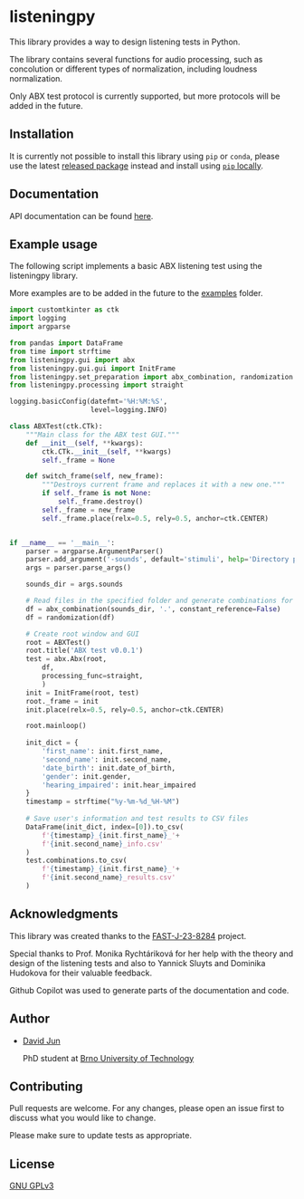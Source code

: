 # listeningpy

This library provides a way to design listening tests in Python.

The library contains several functions for audio processing, such as concolution or different types of normalization, including loudness normalization.

Only ABX test protocol is currently supported, but more protocols will be added in the future.

## Installation

It is currently not possible to install this library using `pip` or `conda`, please use the latest [released package](https://github.com/vyhyb/listeningpy/releases) instead and install using [`pip` locally](https://packaging.python.org/en/latest/tutorials/installing-packages/).

## Documentation

API documentation can be found [here](https://vyhyb.github.io/listeningpy/).

## Example usage

The following script implements a basic ABX listening test using the listeningpy library.

More examples are to be added in the future to the [examples](https://github.com/vyhyb/listeningpy/examples) folder.

```python
import customtkinter as ctk
import logging
import argparse

from pandas import DataFrame
from time import strftime
from listeningpy.gui import abx
from listeningpy.gui.gui import InitFrame
from listeningpy.set_preparation import abx_combination, randomization
from listeningpy.processing import straight

logging.basicConfig(datefmt='%H:%M:%S',
                    level=logging.INFO)

class ABXTest(ctk.CTk):
    """Main class for the ABX test GUI."""
    def __init__(self, **kwargs):
        ctk.CTk.__init__(self, **kwargs)
        self._frame = None

    def switch_frame(self, new_frame):
        """Destroys current frame and replaces it with a new one."""
        if self._frame is not None:
            self._frame.destroy()
        self._frame = new_frame
        self._frame.place(relx=0.5, rely=0.5, anchor=ctk.CENTER)


if __name__ == '__main__':
    parser = argparse.ArgumentParser()
    parser.add_argument('-sounds', default='stimuli', help='Directory path for sounds')
    args = parser.parse_args()

    sounds_dir = args.sounds

    # Read files in the specified folder and generate combinations for ABX test
    df = abx_combination(sounds_dir, '.', constant_reference=False)
    df = randomization(df)

    # Create root window and GUI
    root = ABXTest()
    root.title('ABX test v0.0.1')
    test = abx.Abx(root,
        df, 
        processing_func=straight,
        )
    init = InitFrame(root, test)
    root._frame = init
    init.place(relx=0.5, rely=0.5, anchor=ctk.CENTER)

    root.mainloop()
    
    init_dict = {
        'first_name': init.first_name,
        'second_name': init.second_name,
        'date_birth': init.date_of_birth,
        'gender': init.gender,
        'hearing_impaired': init.hear_impaired
    }
    timestamp = strftime("%y-%m-%d_%H-%M")
    
    # Save user's information and test results to CSV files
    DataFrame(init_dict, index=[0]).to_csv(
        f'{timestamp}_{init.first_name}_'+
        f'{init.second_name}_info.csv'
    )
    test.combinations.to_csv(
        f'{timestamp}_{init.first_name}_'+
        f'{init.second_name}_results.csv'
    )
```

## Acknowledgments

This library was created thanks to the [FAST-J-23-8284](https://www.vut.cz/vav/projekty/detail/35091) project.

Special thanks to Prof. Monika Rychtáriková for her help with the theory and design of the listening tests and also to Yannick Sluyts and Dominika Hudokova for their valuable feedback.

Github Copilot was used to generate parts of the documentation and code.

## Author

- [David Jun](https://www.fce.vutbr.cz/o-fakulte/lide/david-jun-12801/)
  
  PhD student at [Brno University of Technology](https://www.vutbr.cz/en/)

## Contributing

Pull requests are welcome. For any changes, please open an issue first
to discuss what you would like to change.

Please make sure to update tests as appropriate.

## License

[GNU GPLv3](https://choosealicense.com/licenses/gpl-3.0/)

